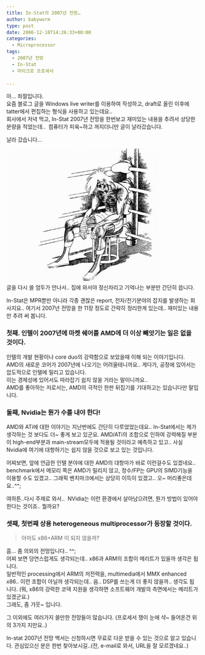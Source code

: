 ```yaml
---
title: In-Stat의 2007년 전망…
author: babyworm
type: post
date: 2006-12-18T14:26:33+00:00
categories:
  - Microprocessor
tags:
  - 2007년 전망
  - In-Stat
  - 마이크로 프로세서

---
```

아… 좌절입니다.<br>
요즘 블로그 글을 Windows live writer를 이용하여 작성하고, draft로 올린 이후에 tatter에서 편집하는 형식을 사용하고 있는데요..<br>
회사에서 저녁 먹고, In-Stat 2007년 전망을 한번보고 재미있는 내용을 추려서 상당한 분량을 적었는데..  컴퓨터가 피육~하고 꺼지더니만 글이 날라갔습니다. 

날라 갔습니다…

<img loading="lazy" decoding="async" src="featured_joe.jpg"><br>
글을 다시 쓸 엄두가 안나서.. 집에 와서야 정신차리고 기억나는 부분만 간단히 씁니다.

In-Stat은 MPR뿐만 아니라 각종 괜찮은 report, 전자/전기분야의 잡지를 발생하는 회사지요.. 여기서 2007년 전망을 한 11장 정도로 간략히 정리한게 있는데.. 재미있는 내용만 추려 써 봅니다.

### 첫째. 인텔이 2007년에 마켓 쉐어를 AMD에 더 이상 빼앗기는 일은 없을 것이다.

인텔의 개발 현황이나 core duo의 강력함으로 보았을때 이해 되는 이야기입니다. AMD의 새로운 코어가 2007년에 나오기는 어려울테니까요.. 게다가, 공정에 있어서는 압도적으로 인텔에 밀리고 있습니다.<br>
이는 경제성에 있어서도 따라잡기 쉽지 않을 거라는 말이니까요..<br>
AMD를 좋아하는 저로서는, AMD의 극적인 한판 뒤집기를 기대하고는 있습니다만 말입니다.

### 둘째, Nvidia는 뭔가 수를 내야 한다!
AMD와 ATi에 대한 이야기는 지난번에도 간단히 다루었었는데요.. In-Stat에서는 제가 생각하는 것 보다도 더~ 좋게 보고 있군요. AMD/ATi의 조합으로 인하여 강력해질 부분이 high-end부분과 main-stream모두에 적용될 것이라고 예측하고 있고.. 사실 Nvidia에 여기에 대항하기는 쉽지 않을 것으로 보고 있는 것입니다.

어찌보면, 앞에 언급한 인텔 분야에 대한 AMD의 대항마가 바로 이런걸수도 있겠네요..<br>
benchmark에서 메모리 쪽은 AMD가 밀리지 않고, 정수/FP는 GPU의 SIMD기능을 이용할 수도 있겠고.. 그래픽 벤치마크에서는 상당히 이득이 있겠고.. 오~ 머리좋은데요..^^;

여하튼..다시 주제로 와서..  NVidia는 이런 환경에서 살아남으려면, 뭔가 방법이 있어야 한다는 것이죠.. 뭘까요?

### 셋째, 첫번째 상용 heterogeneous multiprocessor가 등장할 것이다.
> 아마도 x86+ARM 이 되지 않을까?

흠… 좀 의외의 전망입니다.. ^^;<br>
어찌 보면 당연스럽게도 생각되는데.. x86과 ARM의 조합이 메리트가 있을까 생각은 됩니다.<br>
일반적인 processing에서 ARM의 저전력을, multimedia에서 MMX enhanced x86.. 이런 조합이 아닐까 생각되는데.. 음.. DSP를 쓰는게 더 좋지 않을까.. 생각도 됩니다. (뭐, x86의 강력한 코덱 지원을 생각하면 소프트웨어 개발의 측면에서는 메리트가 있겠군요.)<br>
그래도, 좀 갸웃~ 입니다.

그 이외에도 여러가지 쓸만한 전망들이 많습니다. (프로세서 쟁이 눈에 샥~ 들어온건 위의 3가지 지만요..)

In-stat 2007년 전망 백서는 신청하시면 무료로 다운 받을 수 있는 것으로 알고 있습니다. 관심있으신 분은 한번 찾아보시길..(전, e-mail로 와서, URL을 잘 모르겠네요..)
